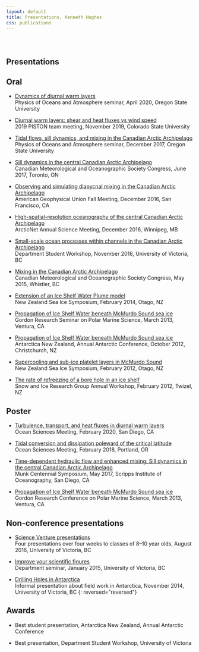 ```yaml
---
layout: default
title: Presentations, Kenneth Hughes
css: publications
---
```

######  

## Presentations

## Oral

* [Dynamics of diurnal warm layers](/presentations/poa_2020_compressed.pdf)  
Physics of Oceans and Atmosphere seminar, April 2020, Oregon State University

* [Diurnal warm layers: shear and heat fluxes vs wind speed](/presentations/Hughes_PISTON_Fort_Collins.pdf)  
2019 PISTON team meeting, November 2019, Colorado State University

* [Tidal flows, sill dynamics, and mixing in the Canadian Arctic Archipelago](https://drive.google.com/open?id=1C-yWgNBTe4aurIJ-brREy6NpEriTyGfW)  
Physics of Oceans and Atmosphere seminar, December 2017, Oregon State University

* [Sill dynamics in the central Canadian Arctic Archipelago](/presentations/cmos_2017.pdf)  
Canadian Meteorological and Oceanographic Society Congress, June 2017, Toronto, ON

* [Observing and simulating diapycnal mixing in the Canadian Arctic Archipelago](/presentations/agu.pdf)  
American Geophysical Union Fall Meeting, December 2016, San Francisco, CA

* [High-spatial-resolution oceanography of the central Canadian Arctic Archipelago](/presentations/arcticnet.pdf)  
ArcticNet Annual Science Meeting, December 2016, Winnipeg, MB

* [Small-scale ocean processes within channels in the Canadian Arctic Archipelago](/presentations/student-workshop.pdf)  
Department Student Workshop, November 2016, University of Victoria, BC

* [Mixing in the Canadian Arctic Archipelago](/presentations/cmos.pdf)  
Canadian Meteorological and Oceanographic Society Congress, May 2015, Whistler, BC

* [Extension of an Ice Shelf Water Plume model](/presentations/nz-sea-ice-2014.pdf)  
New Zealand Sea Ice Symposium, February 2014, Otago, NZ

* [Propagation of Ice Shelf Water beneath McMurdo Sound sea ice](/presentations/grc.pdf)  
Gordon Research Seminar on Polar Marine Science, March 2013, Ventura, CA

* [Propagation of Ice Shelf Water beneath McMurdo Sound sea ice](/presentations/antarctica-nz.pdf)  
Antarctica New Zealand, Annual Antarctic Conference, October 2012, Christchurch, NZ

* [Supercooling and sub-ice platelet layers in McMurdo Sound](/presentations/nz-sea-ice-2014.pdf)  
New Zealand Sea Ice Symposium, February 2012, Otago, NZ

* [The rate of refreezing of a bore hole in an ice shelf](/presentations/sirg-2012.pdf)  
Snow and Ice Research Group Annual Workshop, February 2012, Twizel, NZ

## Poster

* [Turbulence, transport, and heat fluxes in diurnal warm layers](/presentations/osm2020_poster.pdf)  
Ocean Sciences Meeting, February 2020, San Diego, CA

* [Tidal conversion and dissipation poleward of the critical latitude](/presentations/osm_poster.pdf)  
Ocean Sciences Meeting, February 2018, Portland, OR

* [Time-dependent hydraulic flow and enhanced mixing: Sill dynamics in the central Canadian Arctic Archipelago](/presentations/Munk-Centennial-Symposium.pdf)  
Munk Centennial Symposium, May 2017, Scripps Institute of Oceanography, San Diego, CA

* [Propagation of Ice Shelf Water beneath McMurdo Sound sea ice](https://www.researchgate.net/publication/281465763_Propagation_of_Ice_Shelf_Water_beneath_McMurdo_Sound_Sea_Ice)  
Gordon Research Conference on Polar Marine Science, March 2013, Ventura, CA

## Non-conference presentations

* [Science Venture presentations](/presentations/science-venture.pdf)  
Four presentations over four weeks to classes of 8–10 year olds, August 2016, University of Victoria, BC

* [Improve your scientific figures](/presentations/scientific-figures.pdf)  
Department seminar, January 2015, University of Victoria, BC

* [Drilling Holes in Antarctica](/presentations/field-series.pdf)  
Informal presentation about field work in Antarctica, November 2014, University of Victoria, BC
{: reversed="reversed"}

## Awards
* Best student presentation, Antarctica New Zealand, Annual Antarctic Conference

* Best presentation, Department Student Workshop, University of Victoria
